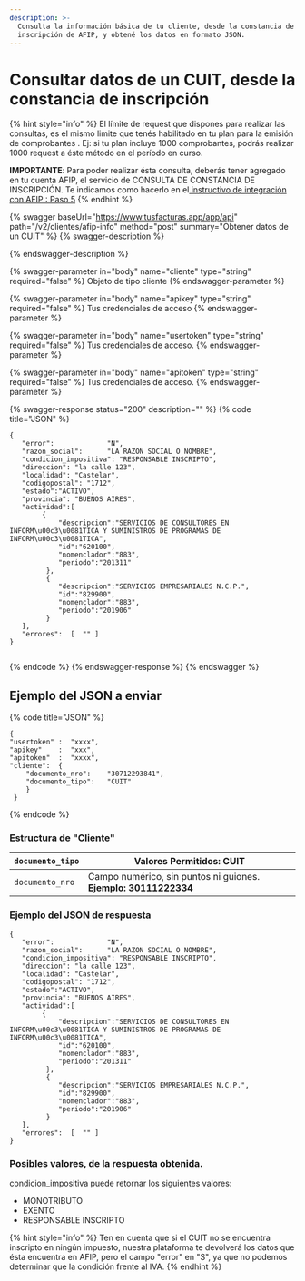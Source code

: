 ```yaml
---
description: >-
  Consulta la información básica de tu cliente, desde la constancia de
  inscripción de AFIP, y obtené los datos en formato JSON.
---
```


# Consultar datos de un CUIT, desde la constancia de inscripción

{% hint style="info" %}
El límite de request que dispones para realizar las consultas, es el mismo limite que tenés habilitado en tu plan para la emisión de comprobantes . Ej: si tu plan incluye 1000 comprobantes, podrás realizar 1000 request a éste método en el período en curso.

**IMPORTANTE**: Para poder realizar ésta consulta, deberás tener agregado en tu cuenta AFIP, el servicio de CONSULTA DE CONSTANCIA DE INSCRIPCIÓN. Te indicamos como hacerlo en el[ instructivo de integración con AFIP : Paso 5](https://www.tusfacturas.app/app/afip-como-enlazar-con-tusfacturas.html)
{% endhint %}

{% swagger baseUrl="https://www.tusfacturas.app/app/api" path="/v2/clientes/afip-info" method="post" summary="Obtener datos de un CUIT" %}
{% swagger-description %}

{% endswagger-description %}

{% swagger-parameter in="body" name="cliente" type="string" required="false" %}
Objeto de tipo cliente
{% endswagger-parameter %}

{% swagger-parameter in="body" name="apikey" type="string" required="false" %}
Tus credenciales de acceso
{% endswagger-parameter %}

{% swagger-parameter in="body" name="usertoken" type="string" required="false" %}
Tus credenciales de acceso.
{% endswagger-parameter %}

{% swagger-parameter in="body" name="apitoken" type="string" required="false" %}
Tus credenciales de acceso.
{% endswagger-parameter %}

{% swagger-response status="200" description="" %}
{% code title="JSON" %}
```
{
   "error":             "N",
   "razon_social":      "LA RAZON SOCIAL O NOMBRE",
   "condicion_impositiva": "RESPONSABLE INSCRIPTO",
   "direccion": "la calle 123",
   "localidad": "Castelar",
   "codigopostal": "1712",
   "estado":"ACTIVO",
   "provincia": "BUENOS AIRES",
   "actividad":[
        {
            "descripcion":"SERVICIOS DE CONSULTORES EN INFORM\u00c3\u0081TICA Y SUMINISTROS DE PROGRAMAS DE INFORM\u00c3\u0081TICA",
            "id":"620100",
            "nomenclador":"883",
            "periodo":"201311"
         },
         {
            "descripcion":"SERVICIOS EMPRESARIALES N.C.P.",
            "id":"829900",
            "nomenclador":"883",
            "periodo":"201906"
         }
   ],
   "errores":  [  "" ] 
}
​
```
{% endcode %}
{% endswagger-response %}
{% endswagger %}

## Ejemplo del JSON a enviar <a href="#estructura-del-json-a-enviar" id="estructura-del-json-a-enviar"></a>

{% code title="JSON" %}
```
{
"usertoken" :  "xxxx",
"apikey"    :  "xxx",
"apitoken"  :  "xxxx",
"cliente":  {                      
    "documento_nro":    "30712293841",      
    "documento_tipo":   "CUIT"                   
    } 
 }
```
{% endcode %}

### Estructura de "Cliente" <a href="#estructura-de-cliente" id="estructura-de-cliente"></a>

| `documento_tipo` | Valores Permitidos: **CUIT**                                    |
| ---------------- | --------------------------------------------------------------- |
| `documento_nro`  | Campo numérico, sin puntos ni guiones. **Ejemplo: 30111222334** |

### Ejemplo del JSON de respuesta

```
{
   "error":             "N",
   "razon_social":      "LA RAZON SOCIAL O NOMBRE",
   "condicion_impositiva": "RESPONSABLE INSCRIPTO",
   "direccion": "la calle 123",
   "localidad": "Castelar",
   "codigopostal": "1712",
   "estado":"ACTIVO",
   "provincia": "BUENOS AIRES",
   "actividad":[
        {
            "descripcion":"SERVICIOS DE CONSULTORES EN INFORM\u00c3\u0081TICA Y SUMINISTROS DE PROGRAMAS DE INFORM\u00c3\u0081TICA",
            "id":"620100",
            "nomenclador":"883",
            "periodo":"201311"
         },
         {
            "descripcion":"SERVICIOS EMPRESARIALES N.C.P.",
            "id":"829900",
            "nomenclador":"883",
            "periodo":"201906"
         }
   ],
   "errores":  [  "" ] 
}
```

### Posibles valores, de la respuesta obtenida.

condicion\_impositiva puede retornar los siguientes valores:

* MONOTRIBUTO
* EXENTO
* RESPONSABLE INSCRIPTO

{% hint style="info" %}
Ten en cuenta que si el CUIT no se encuentra inscripto en ningún impuesto, nuestra plataforma te devolverá los datos que ésta encuentra en AFIP,  pero el campo "error"  en "S", ya que no podemos determinar que la condición frente al IVA.
{% endhint %}
